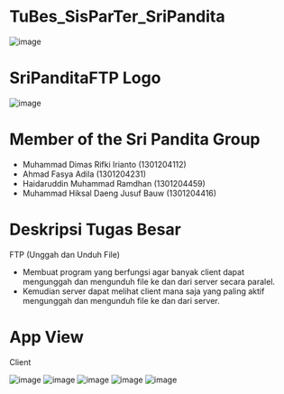 # TuBes_SisParTer_SriPandita
![image](https://i.ibb.co/RcGRg8q/206999175-c74f7dbe-1f8d-471e-99aa-66da08a0e428.png)

# SriPanditaFTP Logo
![image](https://i.ibb.co/PNJPLB6/Sri-Pandita-FTP-Icon.png)

# Member of the Sri Pandita Group
- Muhammad Dimas Rifki Irianto      (1301204112)
- Ahmad Fasya Adila                 (1301204231)
- Haidaruddin Muhammad Ramdhan      (1301204459)
- Muhammad Hiksal Daeng Jusuf Bauw  (1301204416)

# Deskripsi Tugas Besar
FTP (Unggah dan Unduh File)
- Membuat program yang berfungsi agar banyak client dapat mengunggah dan mengunduh file ke dan dari server secara paralel.
- Kemudian server dapat melihat client mana saja yang paling aktif mengunggah dan mengunduh file ke dan dari server.  

# App View
Client

![image](https://i.ibb.co/DWyP6wn/image.png)
![image](https://i.ibb.co/d7Hgrft/image.png)
![image](https://i.ibb.co/rmbXGYd/image.png)
![image](https://i.ibb.co/BtrSWFt/image.png)
![image](https://i.ibb.co/j6MQTVt/image.png)
